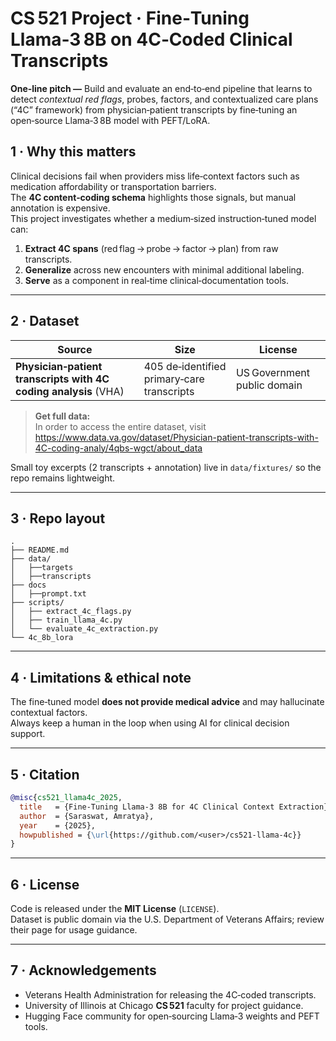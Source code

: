 # CS 521 Project · Fine‑Tuning Llama‑3 8B on 4C‑Coded Clinical Transcripts

**One‑line pitch —** Build and evaluate an end‑to‑end pipeline that learns to detect _contextual red flags_, probes, factors, and contextualized care plans (“4C” framework) from physician‑patient transcripts by fine‑tuning an open‑source Llama‑3 8B model with PEFT/LoRA.

## 1 · Why this matters  
Clinical decisions fail when providers miss life‑context factors such as medication affordability or transportation barriers.  
The **4C content‑coding schema** highlights those signals, but manual annotation is expensive.  
This project investigates whether a medium‑sized instruction‑tuned model can:

1. **Extract 4C spans** (red flag → probe → factor → plan) from raw transcripts.  
2. **Generalize** across new encounters with minimal additional labeling.  
3. **Serve** as a component in real‑time clinical‑documentation tools.

---

## 2 · Dataset  

| Source | Size | License |
| --- | --- | --- |
| **Physician‑patient transcripts with 4C coding analysis** (VHA) | 405 de‑identified primary‑care transcripts | US Government public domain |

> **Get full data:**  
> In order to access the entire dataset, visit  
> <https://www.data.va.gov/dataset/Physician-patient-transcripts-with-4C-coding-analy/4qbs-wgct/about_data>

Small toy excerpts (2 transcripts + annotation) live in `data/fixtures/` so the repo remains lightweight.

---

## 3 · Repo layout  

```text
.
├── README.md
├── data/
│   ├──targets
│   ├──transcripts
├── docs
│   ├──prompt.txt
├── scripts/
│   ├── extract_4c_flags.py
│   ├── train_llama_4c.py
│   └── evaluate_4c_extraction.py
└── 4c_8b_lora
```

---

## 4 · Limitations & ethical note  

The fine‑tuned model **does not provide medical advice** and may hallucinate contextual factors.  
Always keep a human in the loop when using AI for clinical decision support.

---

## 5 · Citation  

```bibtex
@misc{cs521_llama4c_2025,
  title   = {Fine‑Tuning Llama‑3 8B for 4C Clinical Context Extraction},
  author  = {Saraswat, Amratya},
  year    = {2025},
  howpublished = {\url{https://github.com/<user>/cs521-llama-4c}}
}
```

---

## 6 · License  

Code is released under the **MIT License** (`LICENSE`).  
Dataset is public domain via the U.S. Department of Veterans Affairs; review their page for usage guidance.

---

## 7 · Acknowledgements  

* Veterans Health Administration for releasing the 4C‑coded transcripts.  
* University of Illinois at Chicago **CS 521** faculty for project guidance.  
* Hugging Face community for open‑sourcing Llama‑3 weights and PEFT tools.

